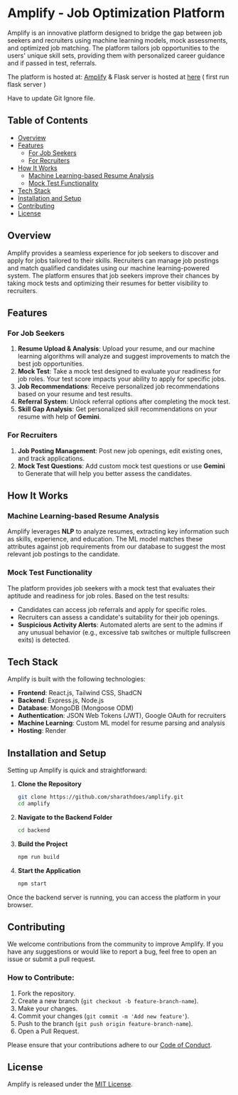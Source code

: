 
# Amplify - Job Optimization Platform

Amplify is an innovative platform designed to bridge the gap between job seekers and recruiters using machine learning models, mock assessments, and optimized job matching. The platform tailors job opportunities to the users' unique skill sets, providing them with personalized career guidance and if passed in test, referrals.

The platform is hosted at: [Amplify](https://amplify-4.onrender.com)
& Flask server is hosted at [here](https://amplify-5.onrender.com) ( first run flask server )

Have to update Git Ignore file. 

## Table of Contents

- [Overview](#overview)
- [Features](#features)
  - [For Job Seekers](#for-job-seekers)
  - [For Recruiters](#for-recruiters)
- [How It Works](#how-it-works)
  - [Machine Learning-based Resume Analysis](#machine-learning-based-resume-analysis)
  - [Mock Test Functionality](#mock-test-functionality)
- [Tech Stack](#tech-stack)
- [Installation and Setup](#installation-and-setup)
- [Contributing](#contributing)
- [License](#license)
  
## Overview

Amplify provides a seamless experience for job seekers to discover and apply for jobs tailored to their skills. Recruiters can manage job postings and match qualified candidates using our machine learning-powered system. The platform ensures that job seekers improve their chances by taking mock tests and optimizing their resumes for better visibility to recruiters.

## Features

### For Job Seekers

1. **Resume Upload & Analysis**: Upload your resume, and our machine learning algorithms will analyze and suggest improvements to match the best job opportunities.
2. **Mock Test**: Take a mock test designed to evaluate your readiness for job roles. Your test score impacts your ability to apply for specific jobs.
3. **Job Recommendations**: Receive personalized job recommendations based on your resume and test results.
4. **Referral System**: Unlock referral options after completing the mock test.
5. **Skill Gap Analysis**: Get personalized skill recommendations on your resume with help of **Gemini**.

### For Recruiters

1. **Job Posting Management**: Post new job openings, edit existing ones, and track applications.
2. **Mock Test Questions**: Add custom mock test questions or use **Gemini** to Generate that will help you better assess the candidates.

## How It Works

### Machine Learning-based Resume Analysis

Amplify leverages **NLP** to analyze resumes, extracting key information such as skills, experience, and education. The ML model matches these attributes against job requirements from our database to suggest the most relevant job postings to the candidate.

### Mock Test Functionality

The platform provides job seekers with a mock test that evaluates their aptitude and readiness for job roles. Based on the test results:
- Candidates can access job referrals and apply for specific roles.
- Recruiters can assess a candidate's suitability for their job openings.
- **Suspicious Activity Alerts**: Automated alerts are sent to the admins if any unusual behavior (e.g., excessive tab switches or multiple fullscreen exits) is detected.
  
## Tech Stack

Amplify is built with the following technologies:

- **Frontend**: React.js, Tailwind CSS, ShadCN 
- **Backend**: Express.js, Node.js
- **Database**: MongoDB (Mongoose ODM)
- **Authentication**: JSON Web Tokens (JWT), Google OAuth for recruiters
- **Machine Learning**: Custom ML model for resume parsing and analysis
- **Hosting**: Render

## Installation and Setup

Setting up Amplify is quick and straightforward:

1. **Clone the Repository**
   ```bash
   git clone https://github.com/sharathdoes/amplify.git
   cd amplify
   ```

2. **Navigate to the Backend Folder**
   ```bash
   cd backend
   ```

3. **Build the Project**
   ```bash
   npm run build
   ```

4. **Start the Application**
   ```bash
   npm start
   ```

Once the backend server is running, you can access the platform in your browser. 

## Contributing

We welcome contributions from the community to improve Amplify. If you have any suggestions or would like to report a bug, feel free to open an issue or submit a pull request.

### How to Contribute:

1. Fork the repository.
2. Create a new branch (`git checkout -b feature-branch-name`).
3. Make your changes.
4. Commit your changes (`git commit -m 'Add new feature'`).
5. Push to the branch (`git push origin feature-branch-name`).
6. Open a Pull Request.

Please ensure that your contributions adhere to our [Code of Conduct](CODE_OF_CONDUCT.md).

## License

Amplify is released under the [MIT License](LICENSE).


